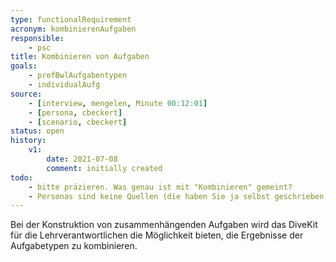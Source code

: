 ```yaml
---
type: functionalRequirement
acronym: kombinierenAufgaben
responsible: 
    - psc
title: Kombinieren von Aufgaben
goals: 
    - profBwlAufgabentypen
    - individualAufg
source:
    - [interview, mengelen, Minute 00:12:01]
    - [persona, cbeckert]
    - [scenario, cbeckert]
status: open
history:
    v1:
        date: 2021-07-08
        comment: initially created
todo: 
    - bitte präzieren. Was genau ist mit "Kombinieren" gemeint?
    - Personas sind keine Quellen (die haben Sie ja selbst geschrieben)
---
```


Bei der Konstruktion von zusammenhängenden Aufgaben wird das DiveKit für die Lehrverantwortlichen die Möglichkeit bieten, die Ergebnisse der Aufgabetypen zu kombinieren.
